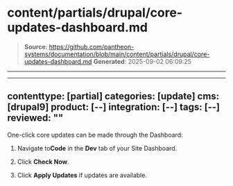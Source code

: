# content/partials/drupal/core-updates-dashboard.md

> **Source**: https://github.com/pantheon-systems/documentation/blob/main/content/partials/drupal/core-updates-dashboard.md
> **Generated**: 2025-09-02 06:09:25

---

---
contenttype: [partial]
categories: [update]
cms: [drupal9]
product: [--]
integration: [--]
tags: [--]
reviewed: ""
---

One-click core updates can be made through the Dashboard:

1. Navigate to<Icon icon="code" />**Code** in the <Icon icon="wrench" /> **Dev** tab of your Site Dashboard.

1. Click **Check Now**.

1. Click **Apply Updates** if updates are available.
